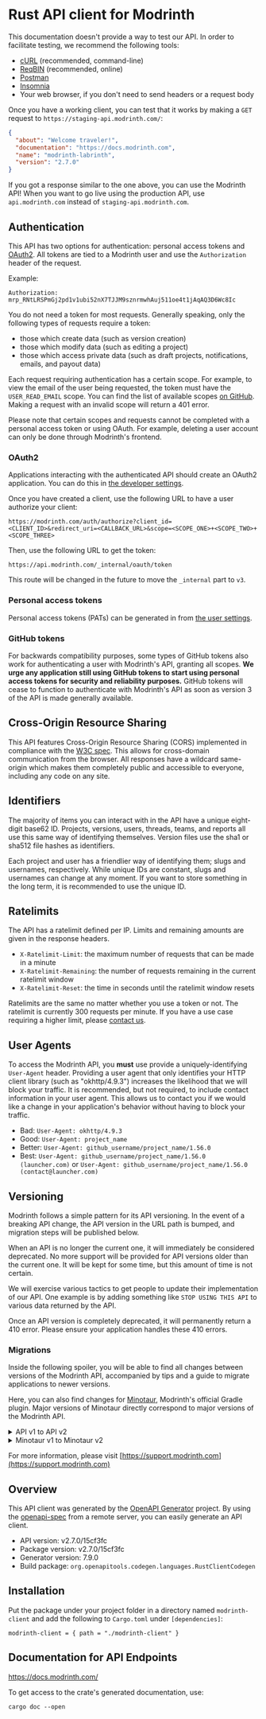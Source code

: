 # Rust API client for Modrinth

This documentation doesn't provide a way to test our API. In order to facilitate testing, we recommend the following tools:

- [cURL](https://curl.se/) (recommended, command-line)
- [ReqBIN](https://reqbin.com/) (recommended, online)
- [Postman](https://www.postman.com/downloads/)
- [Insomnia](https://insomnia.rest/)
- Your web browser, if you don't need to send headers or a request body

Once you have a working client, you can test that it works by making a `GET` request to `https://staging-api.modrinth.com/`:

```json
{
  "about": "Welcome traveler!",
  "documentation": "https://docs.modrinth.com",
  "name": "modrinth-labrinth",
  "version": "2.7.0"
}
```

If you got a response similar to the one above, you can use the Modrinth API!
When you want to go live using the production API, use `api.modrinth.com` instead of `staging-api.modrinth.com`.

## Authentication
This API has two options for authentication: personal access tokens and [OAuth2](https://en.wikipedia.org/wiki/OAuth).
All tokens are tied to a Modrinth user and use the `Authorization` header of the request.

Example:
```
Authorization: mrp_RNtLRSPmGj2pd1v1ubi52nX7TJJM9sznrmwhAuj511oe4t1jAqAQ3D6Wc8Ic
```

You do not need a token for most requests. Generally speaking, only the following types of requests require a token:
- those which create data (such as version creation)
- those which modify data (such as editing a project)
- those which access private data (such as draft projects, notifications, emails, and payout data)

Each request requiring authentication has a certain scope. For example, to view the email of the user being requested, the token must have the `USER_READ_EMAIL` scope.
You can find the list of available scopes [on GitHub](https://github.com/modrinth/labrinth/blob/master/src/models/v3/pats.rs#L17). Making a request with an invalid scope will return a 401 error.

Please note that certain scopes and requests cannot be completed with a personal access token or using OAuth.
For example, deleting a user account can only be done through Modrinth's frontend.

### OAuth2
Applications interacting with the authenticated API should create an OAuth2 application.
You can do this in [the developer settings](https://modrinth.com/settings/applications).

Once you have created a client, use the following URL to have a user authorize your client:
```
https://modrinth.com/auth/authorize?client_id=<CLIENT_ID>&redirect_uri=<CALLBACK_URL>&scope=<SCOPE_ONE>+<SCOPE_TWO>+<SCOPE_THREE>
```

Then, use the following URL to get the token:
```
https://api.modrinth.com/_internal/oauth/token
```

This route will be changed in the future to move the `_internal` part to `v3`.

### Personal access tokens
Personal access tokens (PATs) can be generated in from [the user settings](https://modrinth.com/settings/account).

### GitHub tokens
For backwards compatibility purposes, some types of GitHub tokens also work for authenticating a user with Modrinth's API, granting all scopes.
**We urge any application still using GitHub tokens to start using personal access tokens for security and reliability purposes.**
GitHub tokens will cease to function to authenticate with Modrinth's API as soon as version 3 of the API is made generally available.

## Cross-Origin Resource Sharing
This API features Cross-Origin Resource Sharing (CORS) implemented in compliance with the [W3C spec](https://www.w3.org/TR/cors/).
This allows for cross-domain communication from the browser.
All responses have a wildcard same-origin which makes them completely public and accessible to everyone, including any code on any site.

## Identifiers
The majority of items you can interact with in the API have a unique eight-digit base62 ID.
Projects, versions, users, threads, teams, and reports all use this same way of identifying themselves.
Version files use the sha1 or sha512 file hashes as identifiers.

Each project and user has a friendlier way of identifying them; slugs and usernames, respectively.
While unique IDs are constant, slugs and usernames can change at any moment.
If you want to store something in the long term, it is recommended to use the unique ID.

## Ratelimits
The API has a ratelimit defined per IP. Limits and remaining amounts are given in the response headers.
- `X-Ratelimit-Limit`: the maximum number of requests that can be made in a minute
- `X-Ratelimit-Remaining`: the number of requests remaining in the current ratelimit window
- `X-Ratelimit-Reset`: the time in seconds until the ratelimit window resets

Ratelimits are the same no matter whether you use a token or not.
The ratelimit is currently 300 requests per minute. If you have a use case requiring a higher limit, please [contact us](mailto:admin@modrinth.com).

## User Agents
To access the Modrinth API, you **must** use provide a uniquely-identifying `User-Agent` header.
Providing a user agent that only identifies your HTTP client library (such as \"okhttp/4.9.3\") increases the likelihood that we will block your traffic.
It is recommended, but not required, to include contact information in your user agent.
This allows us to contact you if we would like a change in your application's behavior without having to block your traffic.
- Bad: `User-Agent: okhttp/4.9.3`
- Good: `User-Agent: project_name`
- Better: `User-Agent: github_username/project_name/1.56.0`
- Best: `User-Agent: github_username/project_name/1.56.0 (launcher.com)` or `User-Agent: github_username/project_name/1.56.0 (contact@launcher.com)`

## Versioning
Modrinth follows a simple pattern for its API versioning.
In the event of a breaking API change, the API version in the URL path is bumped, and migration steps will be published below.

When an API is no longer the current one, it will immediately be considered deprecated.
No more support will be provided for API versions older than the current one.
It will be kept for some time, but this amount of time is not certain.

We will exercise various tactics to get people to update their implementation of our API.
One example is by adding something like `STOP USING THIS API` to various data returned by the API.

Once an API version is completely deprecated, it will permanently return a 410 error.
Please ensure your application handles these 410 errors.

### Migrations
Inside the following spoiler, you will be able to find all changes between versions of the Modrinth API, accompanied by tips and a guide to migrate applications to newer versions.

Here, you can also find changes for [Minotaur](https://github.com/modrinth/minotaur), Modrinth's official Gradle plugin. Major versions of Minotaur directly correspond to major versions of the Modrinth API.

<details><summary>API v1 to API v2</summary>

These bullet points cover most changes in the v2 API, but please note that fields containing `mod` in most contexts have been shifted to `project`.  For example, in the search route, the field `mod_id` was renamed to `project_id`.

- The search route has been moved from `/api/v1/mod` to `/v2/search`
- New project fields: `project_type` (may be `mod` or `modpack`), `moderation_message` (which has a `message` and `body`), `gallery`
- New search facet: `project_type`
- Alphabetical sort removed (it didn't work and is not possible due to limits in MeiliSearch)
- New search fields: `project_type`, `gallery`
  - The gallery field is an array of URLs to images that are part of the project's gallery
- The gallery is a new feature which allows the user to upload images showcasing their mod to the CDN which will be displayed on their mod page
- Internal change: Any project file uploaded to Modrinth is now validated to make sure it's a valid Minecraft mod, Modpack, etc.
  - For example, a Forge 1.17 mod with a JAR not containing a mods.toml will not be allowed to be uploaded to Modrinth
- In project creation, projects may not upload a mod with no versions to review, however they can be saved as a draft
  - Similarly, for version creation, a version may not be uploaded without any files
- Donation URLs have been enabled
- New project status: `archived`. Projects with this status do not appear in search
- Tags (such as categories, loaders) now have icons (SVGs) and specific project types attached
- Dependencies have been wiped and replaced with a new system
- Notifications now have a `type` field, such as `project_update`

Along with this, project subroutes (such as `/v2/project/{id}/version`) now allow the slug to be used as the ID. This is also the case with user routes.

</details><details><summary>Minotaur v1 to Minotaur v2</summary>

Minotaur 2.x introduced a few breaking changes to how your buildscript is formatted.

First, instead of registering your own `publishModrinth` task, Minotaur now automatically creates a `modrinth` task. As such, you can replace the `task publishModrinth(type: TaskModrinthUpload) {` line with just `modrinth {`.

To declare supported Minecraft versions and mod loaders, the `gameVersions` and `loaders` arrays must now be used. The syntax for these are pretty self-explanatory.

Instead of using `releaseType`, you must now use `versionType`. This was actually changed in v1.2.0, but very few buildscripts have moved on from v1.1.0.

Dependencies have been changed to a special DSL. Create a `dependencies` block within the `modrinth` block, and then use `scope.type(\"project/version\")`. For example, `required.project(\"fabric-api\")` adds a required project dependency on Fabric API.

You may now use the slug anywhere that a project ID was previously required.

</details>


For more information, please visit [https://support.modrinth.com](https://support.modrinth.com)

## Overview

This API client was generated by the [OpenAPI Generator](https://openapi-generator.tech) project.  By using the [openapi-spec](https://openapis.org) from a remote server, you can easily generate an API client.

- API version: v2.7.0/15cf3fc
- Package version: v2.7.0/15cf3fc
- Generator version: 7.9.0
- Build package: `org.openapitools.codegen.languages.RustClientCodegen`

## Installation

Put the package under your project folder in a directory named `modrinth-client` and add the following to `Cargo.toml` under `[dependencies]`:

```
modrinth-client = { path = "./modrinth-client" }
```

## Documentation for API Endpoints

https://docs.modrinth.com/


To get access to the crate's generated documentation, use:

```
cargo doc --open
```
